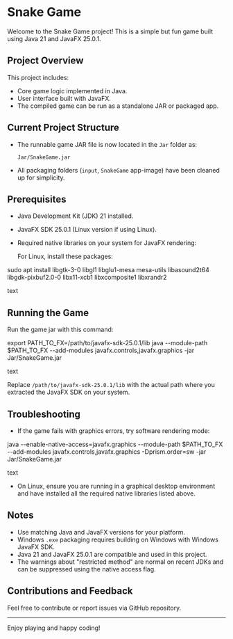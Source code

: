 # Snake Game

Welcome to the Snake Game project! This is a simple but fun game built using Java 21 and JavaFX 25.0.1.

## Project Overview

This project includes:

- Core game logic implemented in Java.
- User interface built with JavaFX.
- The compiled game can be run as a standalone JAR or packaged app.

## Current Project Structure

- The runnable game JAR file is now located in the `Jar` folder as:

  `Jar/SnakeGame.jar`

- All packaging folders (`input`, `SnakeGame` app-image) have been cleaned up for simplicity.

## Prerequisites

- Java Development Kit (JDK) 21 installed.
- JavaFX SDK 25.0.1 (Linux version if using Linux).
- Required native libraries on your system for JavaFX rendering:

  For Linux, install these packages:

sudo apt install libgtk-3-0 libgl1 libglu1-mesa mesa-utils libasound2t64 libgdk-pixbuf2.0-0 libx11-xcb1 libxcomposite1 libxrandr2

text

## Running the Game

Run the game jar with this command:

export PATH_TO_FX=/path/to/javafx-sdk-25.0.1/lib
java --module-path $PATH_TO_FX --add-modules javafx.controls,javafx.graphics -jar Jar/SnakeGame.jar

text

Replace `/path/to/javafx-sdk-25.0.1/lib` with the actual path where you extracted the JavaFX SDK on your system.

## Troubleshooting

- If the game fails with graphics errors, try software rendering mode:

java --enable-native-access=javafx.graphics --module-path $PATH_TO_FX --add-modules javafx.controls,javafx.graphics -Dprism.order=sw -jar Jar/SnakeGame.jar

text

- On Linux, ensure you are running in a graphical desktop environment and have installed all the required native libraries listed above.

## Notes

- Use matching Java and JavaFX versions for your platform.
- Windows `.exe` packaging requires building on Windows with Windows JavaFX SDK.
- Java 21 and JavaFX 25.0.1 are compatible and used in this project.
- The warnings about "restricted method" are normal on recent JDKs and can be suppressed using the native access flag.

## Contributions and Feedback

Feel free to contribute or report issues via GitHub repository.

---

Enjoy playing and happy coding!

